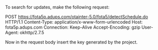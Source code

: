 To search for updates, make the following request:

POST https://fota5p.adups.com/otainter-5.0/fota5/detectSchedule.do HTTP/1.1
Content-Type: application/x-www-form-urlencoded
Host: fota5p.adups.com
Connection: Keep-Alive
Accept-Encoding: gzip
User-Agent: okhttp/2.7.5

Now in the request body insert the key generated by the project.